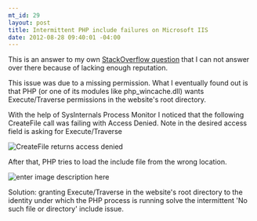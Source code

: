 ```yaml
--- 
mt_id: 29
layout: post
title: Intermittent PHP include failures on Microsoft IIS
date: 2012-08-28 09:40:01 -04:00
---
```

This is an answer to my own [StackOverflow question](http://superuser.com/questions/285869/php-include-and-require-statements-fails-after-a-number-of-executions) that I can not answer over there because of lacking enough reputation.

This issue was due to a missing permission. What I eventually found out is that PHP (or one of its modules like php_wincache.dll) wants Execute/Traverse permissions in the website's root directory.

With the help of SysInternals Process Monitor I noticed that the following CreateFile call was failing with Access Denied. Note in the desired access field is asking for Execute/Traverse

![CreateFile returns access denied][1]

After that, PHP tries to load the include file from the wrong location.

![enter image description here][2]

Solution: granting Execute/Traverse in the website's root directory to the identity under which the PHP process is running solve the intermittent 'No such file or directory' include issue.

  [1]: http://i.stack.imgur.com/ff0zE.png
  [2]: http://i.stack.imgur.com/cOd8M.png 
